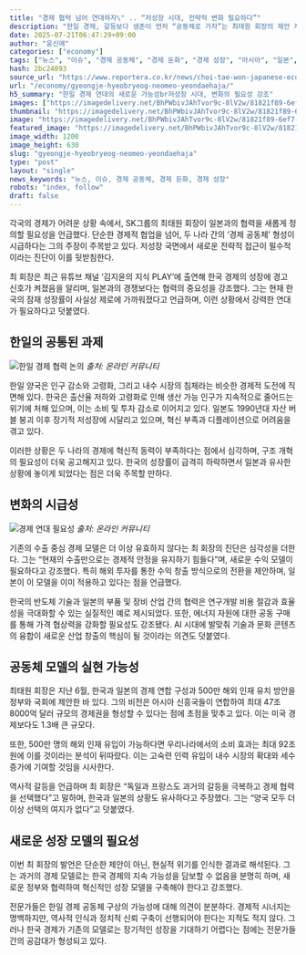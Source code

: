 ```yaml
---
title: "경제 협력 넘어 연대하자\" .. “저성장 시대, 전략적 변화 필요하다”"
description: "한일 경제, 갈등보다 생존이 먼저 “공동체로 가자”는 최태원 회장의 제안 저성장 시대, 전략적 결단 요구돼 ..."
date: 2025-07-21T06:47:29+09:00
author: "윤신애"
categories: ["economy"]
tags: ["뉴스", "이슈", "경제 공동체", "경제 둔화", "경제 성장", "아시아", "일본", "최태원", "한국", "경제연대전략", "구조적변화모델"]
hash: 2bc24093
source_url: "https://www.reportera.co.kr/news/choi-tae-won-japanese-economic-community/"
url: "/economy/gyeongje-hyeobryeog-neomeo-yeondaehaja/"
h5_summary: "한일 경제 연대의 새로운 가능성br저성장 시대, 변화의 필요성 강조"
images: ["https://imagedelivery.net/BhPWbivJAhTvor9c-8lV2w/81821f89-6ef7-418f-4611-6b889222e600/public", "https://imagedelivery.net/BhPWbivJAhTvor9c-8lV2w/16c66aeb-d254-4d27-a681-cb44189b1300/public", "https://imagedelivery.net/BhPWbivJAhTvor9c-8lV2w/ed164b62-027d-40c1-83f0-53fdb697bd00/public", "https://imagedelivery.net/BhPWbivJAhTvor9c-8lV2w/d5d3fcf1-0dba-4739-7385-1728452c2600/public", "https://imagedelivery.net/BhPWbivJAhTvor9c-8lV2w/44e4edbc-5bdc-4289-b4ab-f2a9b750c400/public"]
thumbnail: "https://imagedelivery.net/BhPWbivJAhTvor9c-8lV2w/81821f89-6ef7-418f-4611-6b889222e600/public"
image: "https://imagedelivery.net/BhPWbivJAhTvor9c-8lV2w/81821f89-6ef7-418f-4611-6b889222e600/public"
featured_image: "https://imagedelivery.net/BhPWbivJAhTvor9c-8lV2w/81821f89-6ef7-418f-4611-6b889222e600/public"
image_width: 1200
image_height: 630
slug: "gyeongje-hyeobryeog-neomeo-yeondaehaja"
type: "post"
layout: "single"
news_keywords: "뉴스, 이슈, 경제 공동체, 경제 둔화, 경제 성장"
robots: "index, follow"
draft: false
---
```


각국의 경제가 어려운 상황 속에서, SK그룹의 최태원 회장이 일본과의 협력을 새롭게 정의할 필요성을 언급했다. 단순한 경제적 협업을 넘어, 두 나라 간의 ‘경제 공동체’ 형성이 시급하다는 그의 주장이 주목받고 있다. 저성장 국면에서 새로운 전략적 접근이 필수적이라는 진단이 이를 뒷받침한다.

최 회장은 최근 유튜브 채널 ‘김지윤의 지식 PLAY’에 출연해 한국 경제의 성장에 경고 신호가 켜졌음을 알리며, 일본과의 경쟁보다는 협력의 중요성을 강조했다. 그는 현재 한국의 잠재 성장률이 사실상 제로에 가까워졌다고 언급하며, 이런 상황에서 강력한 연대가 필요하다고 덧붙였다.

## 한일의 공통된 과제

![한일 경제 협력 논의](https://imagedelivery.net/BhPWbivJAhTvor9c-8lV2w/44e4edbc-5bdc-4289-b4ab-f2a9b750c400/public)
*출처: 온라인 커뮤니티*


한일 양국은 인구 감소와 고령화, 그리고 내수 시장의 침체라는 비슷한 경제적 도전에 직면해 있다. 한국은 출산율 저하와 고령화로 인해 생산 가능 인구가 지속적으로 줄어드는 위기에 처해 있으며, 이는 소비 및 투자 감소로 이어지고 있다. 일본도 1990년대 자산 버블 붕괴 이후 장기적 저성장에 시달리고 있으며, 혁신 부족과 디플레이션으로 어려움을 겪고 있다.

이러한 상황은 두 나라의 경제에 혁신적 동력이 부족하다는 점에서 심각하며, 구조 개혁의 필요성이 더욱 공고해지고 있다. 한국의 성장률이 급격히 하락하면서 일본과 유사한 상황에 놓이게 되었다는 점은 더욱 주목할 만하다.

## 변화의 시급성

![경제 연대 필요성](https://imagedelivery.net/BhPWbivJAhTvor9c-8lV2w/d5d3fcf1-0dba-4739-7385-1728452c2600/public)
*출처: 온라인 커뮤니티*


기존의 수출 중심 경제 모델은 더 이상 유효하지 않다는 최 회장의 진단은 심각성을 더한다. 그는 “현재의 수출만으로는 경제적 안정을 유지하기 힘들다”며, 새로운 수익 모델이 필요하다고 강조했다. 특히 해외 투자를 통한 수익 창출 방식으로의 전환을 제안하며, 일본이 이 모델을 이미 적용하고 있다는 점을 언급했다.

한국의 반도체 기술과 일본의 부품 및 장비 산업 간의 협력은 연구개발 비용 절감과 효율성을 극대화할 수 있는 실질적인 예로 제시되었다. 또한, 에너지 자원에 대한 공동 구매를 통해 가격 협상력을 강화할 필요성도 강조됐다. AI 시대에 발맞춰 기술과 문화 콘텐츠의 융합이 새로운 산업 창출의 핵심이 될 것이라는 의견도 덧붙였다.

## 공동체 모델의 실현 가능성

최태원 회장은 지난 6월, 한국과 일본의 경제 연합 구성과 500만 해외 인재 유치 방안을 정부와 국회에 제안한 바 있다. 그의 비전은 아시아 신흥국들이 연합하여 최대 47조 8000억 달러 규모의 경제권을 형성할 수 있다는 점에 초점을 맞추고 있다. 이는 미국 경제보다도 1.3배 큰 규모다.

또한, 500만 명의 해외 인재 유입이 가능하다면 우리나라에서의 소비 효과는 최대 92조 원에 이를 것이라는 분석이 뒤따랐다. 이는 고숙련 인력 유입이 내수 시장의 확대와 세수 증가에 기여할 것임을 시사한다.

역사적 갈등을 언급하며 최 회장은 “독일과 프랑스도 과거의 갈등을 극복하고 경제 협력을 선택했다”고 말하며, 한국과 일본의 상황도 유사하다고 주장했다. 그는 “양국 모두 더 이상 선택의 여지가 없다”고 덧붙였다.

## 새로운 성장 모델의 필요성

이번 최 회장의 발언은 단순한 제안이 아닌, 현실적 위기를 인식한 결과로 해석된다. 그는 과거의 경제 모델로는 한국 경제의 지속 가능성을 담보할 수 없음을 분명히 하며, 새로운 정부와 협력하여 혁신적인 성장 모델을 구축해야 한다고 강조했다. 

전문가들은 한일 경제 공동체 구상의 가능성에 대해 의견이 분분하다. 경제적 시너지는 명백하지만, 역사적 인식과 정치적 신뢰 구축이 선행되어야 한다는 지적도 적지 않다. 그러나 한국 경제가 기존의 모델로는 장기적인 성장을 기대하기 어렵다는 점에는 전문가들 간의 공감대가 형성되고 있다.
